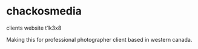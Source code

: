 # chackosmedia
clients website t1k3x8

Making this for professional photographer client based in western canada.
